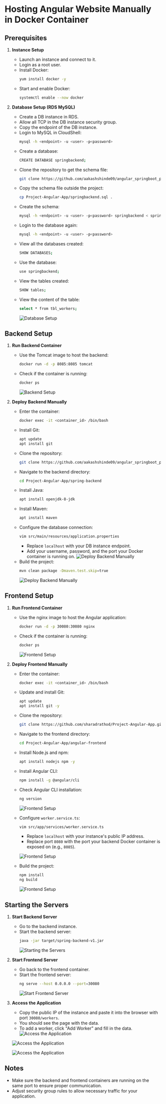 # Hosting Angular Website Manually in Docker Container

## Prerequisites

1. **Instance Setup**
   - Launch an instance and connect to it.
   - Login as a root user.
   - Install Docker:
     ```sh
     yum install docker -y
     ```
   - Start and enable Docker:
     ```sh
     systemctl enable --now docker
     ```

2. **Database Setup (RDS MySQL)**
   - Create a DB instance in RDS.
   - Allow all TCP in the DB instance security group.
   - Copy the endpoint of the DB instance.
   - Login to MySQL in CloudShell:
     ```sh
     mysql -h <endpoint> -u <user> -p<password>
     ```
   - Create a database:
     ```sh
     CREATE DATABASE springbackend;
     ```
   - Clone the repository to get the schema file:
     ```sh
     git clone https://github.com/aakashshinde09/angular_springboot_project.git
     ```
   - Copy the schema file outside the project:
     ```sh
     cp Project-Angular-App/springbackend.sql .
     ```
   - Create the schema:
     ```sh
     mysql -h <endpoint> -u <user> -p<password> springbackend < springbackend.sql
     ```
   - Login to the database again:
     ```sh
     mysql -h <endpoint> -u <user> -p<password>
     ```
   - View all the databases created:
     ```sh
     SHOW DATABASES;
     ```
   - Use the database:
     ```sh
     use springbackend;
     ```
   - View the tables created:
     ```sh
     SHOW tables;
     ```
   - View the content of the table:
     ```sh
     select * from tbl_workers;
     ```
       ![Database Setup](https://github.com/aakashshinde09/assets/blob/2e7cf8a833c8c0296cdf590bc3f1ff9c3a31246c/angular_project_assets/1.jpg)

## Backend Setup

1. **Run Backend Container**
   - Use the Tomcat image to host the backend:
     ```sh
     docker run -d -p 8085:8085 tomcat
     ```
   - Check if the container is running:
     ```sh
     docker ps
     ```
     ![Backend Setup](https://github.com/aakashshinde09/assets/blob/2e7cf8a833c8c0296cdf590bc3f1ff9c3a31246c/angular_project_assets/2.jpg)

2. **Deploy Backend Manually**
   - Enter the container:
     ```sh
     docker exec -it <container_id> /bin/bash
     ```
   - Install Git:
     ```sh
     apt update
     apt install git
     ```
   - Clone the repository:
     ```sh
     git clone https://github.com/aakashshinde09/angular_springboot_project.git
     ```
   - Navigate to the backend directory:
     ```sh
     cd Project-Angular-App/spring-backend
     ```
   - Install Java:
     ```sh
     apt install openjdk-8-jdk
     ```
   - Install Maven:
     ```sh
     apt install maven
     ```
   - Configure the database connection:
     ```sh
     vim src/main/resources/application.properties
     ```
     - Replace `localhost` with your DB instance endpoint.
     - Add your username, password, and the port your Docker container is running on.
      ![Deploy Backend Manually](https://github.com/aakashshinde09/assets/blob/2e7cf8a833c8c0296cdf590bc3f1ff9c3a31246c/angular_project_assets/6.jpg)
   - Build the project:
     ```sh
     mvn clean package -Dmaven.test.skip=true
     ```
      ![Deploy Backend Manually](https://github.com/aakashshinde09/assets/blob/2e7cf8a833c8c0296cdf590bc3f1ff9c3a31246c/angular_project_assets/8.jpg)
   


## Frontend Setup

1. **Run Frontend Container**
   - Use the nginx image to host the Angular application:
     ```sh
     docker run -d -p 30080:30080 nginx
     ```
   - Check if the container is running:
     ```sh
     docker ps
     ```
     ![Frontend Setup](https://github.com/aakashshinde09/assets/blob/2e7cf8a833c8c0296cdf590bc3f1ff9c3a31246c/angular_project_assets/11.jpg)

2. **Deploy Frontend Manually**
   - Enter the container:
     ```sh
     docker exec -it <container_id> /bin/bash
     ```
   - Update and install Git:
     ```sh
     apt update
     apt install git -y
     ```
   - Clone the repository:
     ```sh
     git clone https://github.com/sharadrathod/Project-Angular-App.git
     ```
   - Navigate to the frontend directory:
     ```sh
     cd Project-Angular-App/angular-frontend
     ```
   - Install Node.js and npm:
     ```sh
     apt install nodejs npm -y
     ```
   - Install Angular CLI:
     ```sh
     npm install -g @angular/cli
     ```
   - Check Angular CLI installation:
     ```sh
     ng version
     ```
     ![Frontend Setup](https://github.com/aakashshinde09/assets/blob/2e7cf8a833c8c0296cdf590bc3f1ff9c3a31246c/angular_project_assets/13.jpg)
   - Configure `worker.service.ts`:
     ```sh
     vim src/app/services/worker.service.ts
     ```
     - Replace `localhost` with your instance's public IP address.
     - Replace port `8080` with the port your backend Docker container is exposed on (e.g., `8085`).

      ![Frontend Setup](https://github.com/aakashshinde09/assets/blob/2e7cf8a833c8c0296cdf590bc3f1ff9c3a31246c/angular_project_assets/14.jpg)
   - Build the project:
     ```sh
     npm install
     ng build
     ```
     ![Frontend Setup](https://github.com/aakashshinde09/assets/blob/2e7cf8a833c8c0296cdf590bc3f1ff9c3a31246c/angular_project_assets/18.jpg)

## Starting the Servers

1. **Start Backend Server**
   - Go to the backend instance.
   - Start the backend server:
     ```sh
     java -jar target/spring-backend-v1.jar
     ```
     ![Starting the Servers](https://github.com/aakashshinde09/assets/blob/2e7cf8a833c8c0296cdf590bc3f1ff9c3a31246c/angular_project_assets/20.jpg)

2. **Start Frontend Server**
   - Go back to the frontend container.
   - Start the frontend server:
     ```sh
     ng serve --host 0.0.0.0 --port=30080
     ```
     ![Start Frontend Server](https://github.com/aakashshinde09/assets/blob/2e7cf8a833c8c0296cdf590bc3f1ff9c3a31246c/angular_project_assets/21.jpg)

3. **Access the Application**
   - Copy the public IP of the instance and paste it into the browser with port `30080/workers`.
   - You should see the page with the data.
   - To add a worker, click "Add Worker" and fill in the data.
    ![Access the Application](https://github.com/aakashshinde09/assets/blob/2e7cf8a833c8c0296cdf590bc3f1ff9c3a31246c/angular_project_assets/22.jpg)

    ![Access the Application](https://github.com/aakashshinde09/assets/blob/2e7cf8a833c8c0296cdf590bc3f1ff9c3a31246c/angular_project_assets/23.jpg)

    ![Access the Application](https://github.com/aakashshinde09/assets/blob/2e7cf8a833c8c0296cdf590bc3f1ff9c3a31246c/angular_project_assets/24.jpg)

## Notes

- Make sure the backend and frontend containers are running on the same port to ensure proper communication.
- Adjust security group rules to allow necessary traffic for your application.
